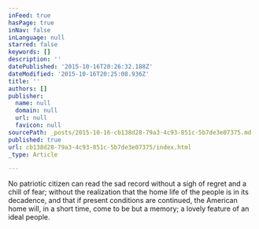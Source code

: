 ```yaml
---
inFeed: true
hasPage: true
inNav: false
inLanguage: null
starred: false
keywords: []
description: ''
datePublished: '2015-10-16T20:26:32.188Z'
dateModified: '2015-10-16T20:25:08.936Z'
title: ''
authors: []
publisher:
  name: null
  domain: null
  url: null
  favicon: null
sourcePath: _posts/2015-10-16-cb138d28-79a3-4c93-851c-5b7de3e07375.md
published: true
url: cb138d28-79a3-4c93-851c-5b7de3e07375/index.html
_type: Article

---
```

No patriotic citizen can read the sad record without a sigh of regret and a chill of fear; without the realization that the home life of the people is in its decadence, and that if present conditions are continued, the American home will, in a short time, come to be but a memory; a lovely feature of an ideal people.